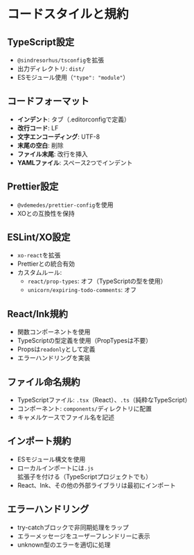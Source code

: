 # コードスタイルと規約

## TypeScript設定
- `@sindresorhus/tsconfig`を拡張
- 出力ディレクトリ: `dist/`
- ESモジュール使用（`"type": "module"`）

## コードフォーマット
- **インデント**: タブ（.editorconfigで定義）
- **改行コード**: LF
- **文字エンコーディング**: UTF-8
- **末尾の空白**: 削除
- **ファイル末尾**: 改行を挿入
- **YAMLファイル**: スペース2つでインデント

## Prettier設定
- `@vdemedes/prettier-config`を使用
- XOとの互換性を保持

## ESLint/XO設定
- `xo-react`を拡張
- Prettierとの統合有効
- カスタムルール:
  - `react/prop-types`: オフ（TypeScriptの型を使用）
  - `unicorn/expiring-todo-comments`: オフ

## React/Ink規約
- 関数コンポーネントを使用
- TypeScriptの型定義を使用（PropTypesは不要）
- Propsは`readonly`として定義
- エラーハンドリングを実装

## ファイル命名規約
- TypeScriptファイル: `.tsx`（React）、`.ts`（純粋なTypeScript）
- コンポーネント: `components/`ディレクトリに配置
- キャメルケースでファイル名を記述

## インポート規約
- ESモジュール構文を使用
- ローカルインポートには`.js`拡張子を付ける（TypeScriptプロジェクトでも）
- React、Ink、その他の外部ライブラリは最初にインポート

## エラーハンドリング
- try-catchブロックで非同期処理をラップ
- エラーメッセージをユーザーフレンドリーに表示
- unknown型のエラーを適切に処理